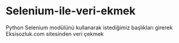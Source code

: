 # Selenium-ile-veri-ekmek
Python Selenium modülünü kullanarak istediğimiz başlıkları girerek Eksisozluk.com sitesinden veri çekmek
